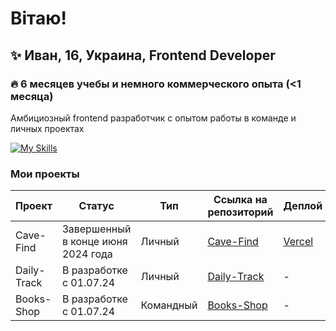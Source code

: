 # Вітаю!

## ✨ Иван, 16, Украина, Frontend Developer
### 🔥 6 месяцев учебы и немного коммерческого опыта (<1 месяца)
Амбициозный frontend разработчик с опытом работы в команде и личных проектах

[![My Skills](https://skillicons.dev/icons?i=html,css,js,scss,react,ts,nodejs,express,mongodb,redux,next,docker,figma,firebase,vite,webpack,yarn,tailwind&theme=light)](https://skillicons.dev)

### Мои проекты

| Проект       | Статус                                  | Тип     | Ссылка на репозиторий                            | Деплой                             |
|--------------|-----------------------------------------|---------|--------------------------------------------------|------------------------------------|
| Cave-Find    | Завершенный в конце июня 2024 года      | Личный  | [Cave-Find](https://github.com/Monobladegg/cave-find) | [Vercel](https://cave-find.vercel.app) |
| Daily-Track  | В разработке с 01.07.24                 | Личный  | [Daily-Track](https://github.com/Monobladegg/daily-track) | -                                  |
| Books-Shop   | В разработке с 01.07.24                 | Командный | [Books-Shop](https://github.com/ResEmCode/BooksShop) | -                                  |
